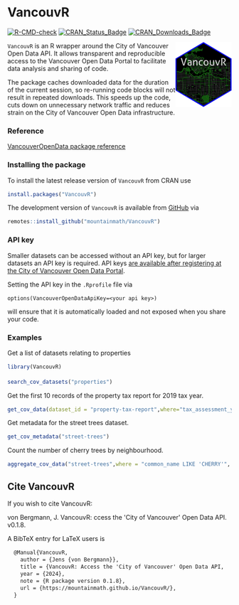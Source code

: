 # VancouvR

<!-- badges: start -->
[![R-CMD-check](https://github.com/mountainMath/VancouvR/workflows/R-CMD-check/badge.svg)](https://github.com/mountainMath/VancouvR/actions)
[![CRAN_Status_Badge](http://www.r-pkg.org/badges/version/VancouvR)](https://cran.r-project.org/package=VancouvR)
[![CRAN_Downloads_Badge](https://cranlogs.r-pkg.org/badges/VancouvR)](https://cranlogs.r-pkg.org/badges/VancouvR)
<!-- badges: end -->

<a href="https://mountainmath.github.io/VancouvR/index.html"><img src="https://raw.githubusercontent.com/mountainMath/VancouvR/master/images/VancouvR-sticker.png" alt="VancouvR logo" align="right" width = "25%" height = "25%"/></a>

`VancouvR` is an R wrapper around the City of Vancouver Open Data API. It allows transparent and reproducible access to the Vancouver Open Data Portal to facilitate data analysis and sharing of code.

The package caches downloaded data for the duration of the current session, so re-running code blocks will not result in repeated downloads. This speeds up the code, cuts down on unnecessary network traffic and reduces strain on the City of Vancouver Open Data infrastructure.


### Reference
[VancouverOpenData package reference](https://mountainmath.github.io/VancouvR/)

### Installing the package
To install the latest release version of `VancouvR` from CRAN use

``` r
install.packages("VancouvR")
```

The development version of `VancouvR` is available from [GitHub](https://github.com/mountainMath/VancouvR) via

``` r
remotes::install_github("mountainmath/VancouvR")
```

### API key
Smaller datasets can be accessed without an API key, but for larger datasets an API key is required. API keys [are available after registering at the City of Vancouver Open Data Portal](https://opendata.vancouver.ca/signup/). 

Setting the API key in the `.Rprofile` file via
``` {r}
options(VancouverOpenDataApiKey=<your api key>)
```
will ensure that it is automatically loaded and not exposed when you share your code.

### Examples

Get a list of datasets relating to properties

``` r
library(VancouvR)

search_cov_datasets("properties")
```

Get the first 10 records of the property tax report for 2019 tax year.

``` r
get_cov_data(dataset_id = "property-tax-report",where="tax_assessment_year='2021'",rows=10)
```

Get metadata for the street trees dataset.
``` r
get_cov_metadata("street-trees")
```

Count the number of cherry trees by neighbourhood.

``` r
aggregate_cov_data("street-trees",where = "common_name LIKE 'CHERRY'", group_by = "neighbourhood_name")
```

## Cite **VancouvR**

If you wish to cite VancouvR:

  von Bergmann, J. VancouvR: ccess the 'City of Vancouver' Open Data API. v0.1.8.


A BibTeX entry for LaTeX users is
```
  @Manual{VancouvR,
    author = {Jens {von Bergmann}},
    title = {VancouvR: Access the 'City of Vancouver' Open Data API,
    year = {2024},
    note = {R package version 0.1.8},
    url = {https://mountainmath.github.io/VancouvR/},
  }
```
